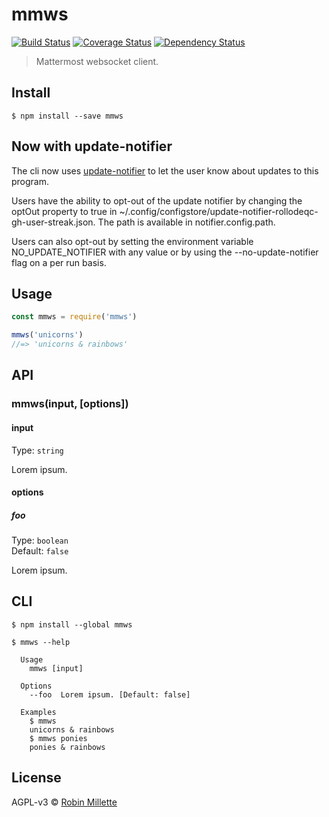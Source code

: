 # mmws
[![Build Status](https://travis-ci.org/millette/mmws.svg?branch=master)](https://travis-ci.org/millette/mmws)
[![Coverage Status](https://coveralls.io/repos/github/millette/mmws/badge.svg?branch=master)](https://coveralls.io/github/millette/mmws?branch=master)
[![Dependency Status](https://gemnasium.com/badges/github.com/millette/mmws.svg)](https://gemnasium.com/github.com/millette/mmws)
> Mattermost websocket client.

## Install
```
$ npm install --save mmws
```

## Now with update-notifier
The cli now uses [update-notifier][] to let the user know about updates to this program.

Users have the ability to opt-out of the update notifier by changing
the optOut property to true in ~/.config/configstore/update-notifier-rollodeqc-gh-user-streak.json.
The path is available in notifier.config.path.

Users can also opt-out by setting the environment variable NO_UPDATE_NOTIFIER
with any value or by using the --no-update-notifier flag on a per run basis.

## Usage
```js
const mmws = require('mmws')

mmws('unicorns')
//=> 'unicorns & rainbows'
```

## API
### mmws(input, [options])
#### input
Type: `string`

Lorem ipsum.

#### options
##### foo
Type: `boolean`<br>
Default: `false`

Lorem ipsum.

## CLI
```
$ npm install --global mmws
```

```
$ mmws --help

  Usage
    mmws [input]

  Options
    --foo  Lorem ipsum. [Default: false]

  Examples
    $ mmws
    unicorns & rainbows
    $ mmws ponies
    ponies & rainbows
```


## License
AGPL-v3 © [Robin Millette](http://robin.millette.info)

[update-notifier]: <https://github.com/yeoman/update-notifier>
